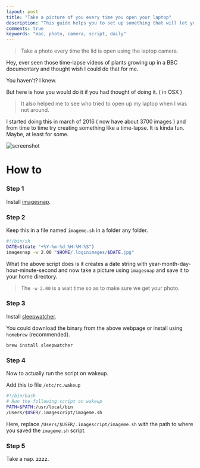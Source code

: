 ```yaml
---
layout: post
title: "Take a picture of you every time you open your laptop"
description: "This guide helps you to set up something that will let you take a picture of yourself every time you open the laptop with the laptop camera"
comments: true
keywords: "mac, photo, camera, script, daily"
---
```


> Take a photo every time the lid is open using the laptop camera.

Hey, ever seen those time-lapse videos of plants growing up in a BBC documentary and thought wish I could do that for me.

You haven't? I knew.

But here is how you would do it if you had thought of doing it. ( in OSX )

> It also helped me to see who tried to open up my laptop when I was not around.

I started doing this in march of 2016 ( now have about 3700 images ) and from time to time try creating something like a time-lapse.
It is kinda fun. Maybe, at least for some.

![screenshot]( {{site.url}}/assets/images/loginimages-screenshot.png )


# How to

### Step 1

Install [imagesnap](https://github.com/rharder/imagesnap).

### Step 2

Keep this in a file named `imageme.sh` in a folder any folder.

```sh
#!/bin/sh
DATE=$(date "+%Y-%m-%d_%H-%M-%S")
imagesnap -w 2.00 "$HOME/.loginimages/$DATE.jpg"
```

What the above script does is it creates a date string with year-month-day-hour-minute-second and now take a picture using `imagesnap` and save it to your home directory.

> The `-w 2.00` is a wait time so as to make sure we get your photo.

### Step 3

Install [sleepwatcher](http://www.bernhard-baehr.de/).

You could download the binary from the above webpage or install using `homebrew` (recommended).

`brew install sleepwatcher`

### Step 4

Now to actually run the script on wakeup.

Add this to file `/etc/rc.wakeup`

```sh
#!/bin/bash
# Run the following script on wakeup
PATH=$PATH:/usr/local/bin
/Users/$USER/.imagescript/imageme.sh
```

Here, replace `/Users/$USER/.imagescript/imageme.sh` with the path to where you saved the `imageme.sh` script.

### Step 5

Take a nap. zzzz.
